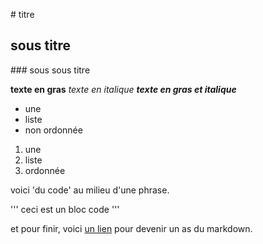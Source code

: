 # titre
## sous titre
### sous sous titre

**texte en gras**
*texte en italique*
***texte en gras et italique***

- une
- liste
- non ordonnée

1. une 
2. liste
3. ordonnée

voici 'du code' au milieu d'une phrase.

'''
ceci est un bloc code
'''

et pour finir, voici [un lien](https://guides.github.com/features/mastering-markdown/) pour devenir un as du markdown.
